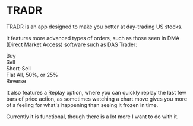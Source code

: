 # TRADR

TRADR is an app designed to make you better at day-trading US stocks.

It features more advanced types of orders, such as those seen in DMA (Direct Market Access) software such as DAS Trader:

Buy<br>
Sell<br>
Short-Sell<br>
Flat All, 50%, or 25%<br>
Reverse<br>

It also features a Replay option, where you can quickly replay the last few bars of price action, as sometimes watching a chart move gives you more of a feeling for what's happening than seeing it frozen in time.

Currently it is functional, though there is a lot more I want to do with it.
